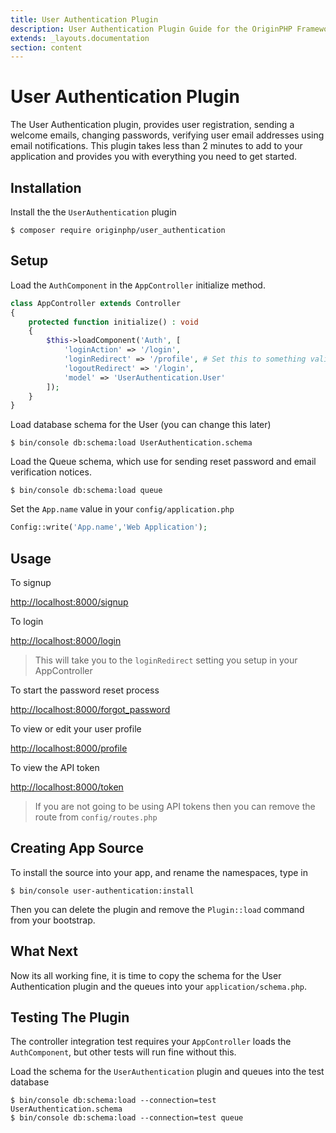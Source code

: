 ```yaml
---
title: User Authentication Plugin
description: User Authentication Plugin Guide for the OriginPHP Framework
extends: _layouts.documentation
section: content
---
```

# User Authentication Plugin

The User Authentication plugin, provides user registration, sending a welcome emails, changing passwords, verifying user email addresses using email notifications. This plugin takes less than 2 minutes to add to your application and provides you with everything you need to get started.

## Installation


Install the the `UserAuthentication` plugin

```linux
$ composer require originphp/user_authentication
```

## Setup

Load the `AuthComponent` in the `AppController` initialize method.

```php
class AppController extends Controller
{
    protected function initialize() : void
    {
        $this->loadComponent('Auth', [
            'loginAction' => '/login',
            'loginRedirect' => '/profile', # Set this to something valid
            'logoutRedirect' => '/login',
            'model' => 'UserAuthentication.User'
        ]);
    }
}
```

Load database schema for the User (you can change this later)

```linux
$ bin/console db:schema:load UserAuthentication.schema
```

Load the Queue schema, which use for sending reset password and email verification notices.

```linux
$ bin/console db:schema:load queue
```

Set the `App.name` value in your `config/application.php`

```php
Config::write('App.name','Web Application');
```
## Usage

To signup

[http://localhost:8000/signup](http://localhost:8000/signup)

To login

[http://localhost:8000/login](http://localhost:8000/login)

> This will take you to the  `loginRedirect` setting you setup in your AppController

To start the password reset process

[http://localhost:8000/forgot_password](http://localhost:8000/forgot_password)

To view or edit your user profile

[http://localhost:8000/profile](http://localhost:8000/profile)

To view the API token

[http://localhost:8000/token](http://localhost:8000/token)

> If you are not going to be using API tokens then you can remove the route from `config/routes.php`

## Creating App Source

To install the source into your app, and rename the namespaces, type in

```linux
$ bin/console user-authentication:install
```

Then you can delete the plugin and remove the `Plugin::load` command from your bootstrap.

## What Next

Now its all working fine, it is time to copy the schema for the User Authentication plugin and the queues into your `application/schema.php`.

## Testing The Plugin

The controller integration test requires your `AppController` loads the `AuthComponent`, but other tests will run fine without this.

Load the schema for the `UserAuthentication` plugin and queues into the test database

```linux
$ bin/console db:schema:load --connection=test UserAuthentication.schema
$ bin/console db:schema:load --connection=test queue
```
